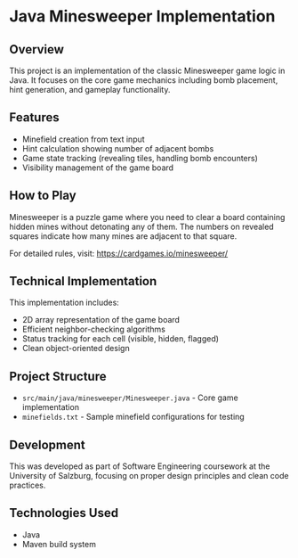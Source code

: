 # Java Minesweeper Implementation

## Overview
This project is an implementation of the classic Minesweeper game logic in Java. It focuses on the core game mechanics including bomb placement, hint generation, and gameplay functionality.

## Features
- Minefield creation from text input
- Hint calculation showing number of adjacent bombs
- Game state tracking (revealing tiles, handling bomb encounters)
- Visibility management of the game board

## How to Play
Minesweeper is a puzzle game where you need to clear a board containing hidden mines without detonating any of them. The numbers on revealed squares indicate how many mines are adjacent to that square.

For detailed rules, visit: https://cardgames.io/minesweeper/

## Technical Implementation
This implementation includes:
- 2D array representation of the game board
- Efficient neighbor-checking algorithms
- Status tracking for each cell (visible, hidden, flagged)
- Clean object-oriented design


## Project Structure
- `src/main/java/minesweeper/Minesweeper.java` - Core game implementation
- `minefields.txt` - Sample minefield configurations for testing

## Development
This was developed as part of Software Engineering coursework at the University of Salzburg, focusing on proper design principles and clean code practices.

## Technologies Used
- Java
- Maven build system
